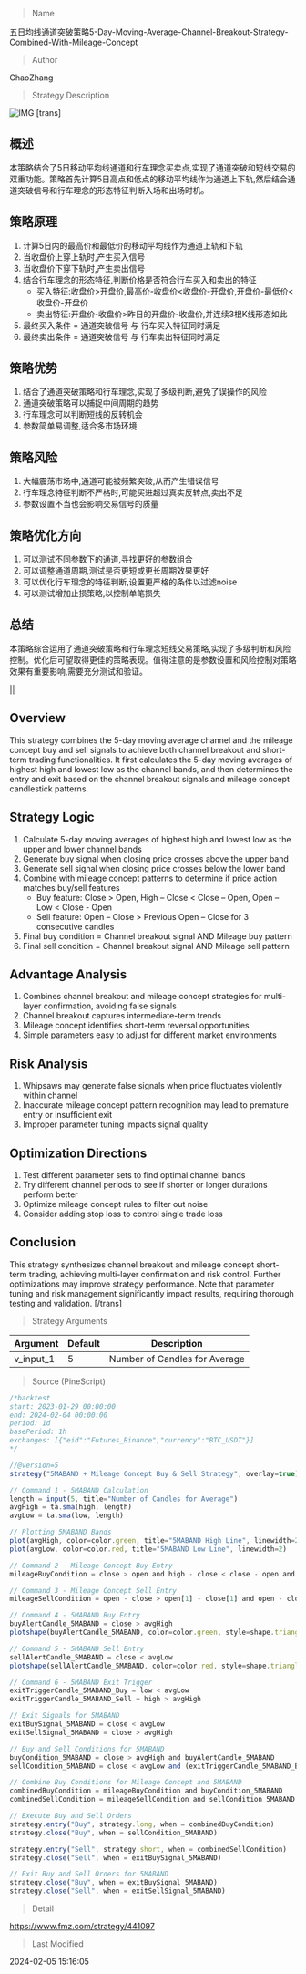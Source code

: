 
> Name

五日均线通道突破策略5-Day-Moving-Average-Channel-Breakout-Strategy-Combined-With-Mileage-Concept

> Author

ChaoZhang

> Strategy Description

![IMG](https://www.fmz.com/upload/asset/6e33118eeec9206213.png)
[trans]

## 概述
本策略结合了5日移动平均线通道和行车理念买卖点,实现了通道突破和短线交易的双重功能。策略首先计算5日高点和低点的移动平均线作为通道上下轨,然后结合通道突破信号和行车理念的形态特征判断入场和出场时机。

## 策略原理
1. 计算5日内的最高价和最低价的移动平均线作为通道上轨和下轨
2. 当收盘价上穿上轨时,产生买入信号
3. 当收盘价下穿下轨时,产生卖出信号
4. 结合行车理念的形态特征,判断价格是否符合行车买入和卖出的特征
   - 买入特征:收盘价>开盘价,最高价-收盘价<收盘价-开盘价,开盘价-最低价<收盘价-开盘价
   - 卖出特征:开盘价-收盘价>昨日的开盘价-收盘价,并连续3根K线形态如此  
5. 最终买入条件 = 通道突破信号 与 行车买入特征同时满足
6. 最终卖出条件 = 通道突破信号 与 行车卖出特征同时满足

## 策略优势
1. 结合了通道突破策略和行车理念,实现了多级判断,避免了误操作的风险
2. 通道突破策略可以捕捉中间周期的趋势
3. 行车理念可以判断短线的反转机会
4. 参数简单易调整,适合多市场环境

## 策略风险
1. 大幅震荡市场中,通道可能被频繁突破,从而产生错误信号
2. 行车理念特征判断不严格时,可能买进超过真实反转点,卖出不足
3. 参数设置不当也会影响交易信号的质量

## 策略优化方向 
1. 可以测试不同参数下的通道,寻找更好的参数组合
2. 可以调整通道周期,测试是否更短或更长周期效果更好
3. 可以优化行车理念的特征判断,设置更严格的条件以过滤noise
4. 可以测试增加止损策略,以控制单笔损失

## 总结
本策略综合运用了通道突破策略和行车理念短线交易策略,实现了多级判断和风险控制。优化后可望取得更佳的策略表现。值得注意的是参数设置和风险控制对策略效果有重要影响,需要充分测试和验证。

||

## Overview 
This strategy combines the 5-day moving average channel and the mileage concept buy and sell signals to achieve both channel breakout and short-term trading functionalities. It first calculates the 5-day moving averages of highest high and lowest low as the channel bands, and then determines the entry and exit based on the channel breakout signals and mileage concept candlestick patterns.

## Strategy Logic
1. Calculate 5-day moving averages of highest high and lowest low as the upper and lower channel bands 
2. Generate buy signal when closing price crosses above the upper band
3. Generate sell signal when closing price crosses below the lower band
4. Combine with mileage concept patterns to determine if price action matches buy/sell features
   - Buy feature: Close > Open, High – Close < Close – Open, Open – Low < Close - Open
   - Sell feature: Open – Close > Previous Open – Close for 3 consecutive candles
5. Final buy condition = Channel breakout signal AND Mileage buy pattern
6. Final sell condition = Channel breakout signal AND Mileage sell pattern

## Advantage Analysis
1. Combines channel breakout and mileage concept strategies for multi-layer confirmation, avoiding false signals
2. Channel breakout captures intermediate-term trends
3. Mileage concept identifies short-term reversal opportunities  
4. Simple parameters easy to adjust for different market environments

## Risk Analysis
1. Whipsaws may generate false signals when price fluctuates violently within channel
2. Inaccurate mileage concept pattern recognition may lead to premature entry or insufficient exit
3. Improper parameter tuning impacts signal quality

## Optimization Directions
1. Test different parameter sets to find optimal channel bands
2. Try different channel periods to see if shorter or longer durations perform better  
3. Optimize mileage concept rules to filter out noise
4. Consider adding stop loss to control single trade loss

## Conclusion
This strategy synthesizes channel breakout and mileage concept short-term trading, achieving multi-layer confirmation and risk control. Further optimizations may improve strategy performance. Note that parameter tuning and risk management significantly impact results, requiring thorough testing and validation.
[/trans]

> Strategy Arguments



|Argument|Default|Description|
|----|----|----|
|v_input_1|5|Number of Candles for Average|


> Source (PineScript)

``` javascript
/*backtest
start: 2023-01-29 00:00:00
end: 2024-02-04 00:00:00
period: 1d
basePeriod: 1h
exchanges: [{"eid":"Futures_Binance","currency":"BTC_USDT"}]
*/

//@version=5
strategy("5MABAND + Mileage Concept Buy & Sell Strategy", overlay=true)

// Command 1 - 5MABAND Calculation
length = input(5, title="Number of Candles for Average")
avgHigh = ta.sma(high, length)
avgLow = ta.sma(low, length)

// Plotting 5MABAND Bands
plot(avgHigh, color=color.green, title="5MABAND High Line", linewidth=2)
plot(avgLow, color=color.red, title="5MABAND Low Line", linewidth=2)

// Command 2 - Mileage Concept Buy Entry
mileageBuyCondition = close > open and high - close < close - open and open - low < close - open and close - open > close[1] - open[1] and close - open > close[2] - open[2] and close - open > close[3] - open[3] and close > open and open > close[1]

// Command 3 - Mileage Concept Sell Entry
mileageSellCondition = open - close > open[1] - close[1] and open - close > open[2] - close[2] and open - close > open[3] - close[3] and open > close and close > open[1] and close > avgHigh

// Command 4 - 5MABAND Buy Entry
buyAlertCandle_5MABAND = close > avgHigh
plotshape(buyAlertCandle_5MABAND, color=color.green, style=shape.triangleup, location=location.belowbar, size=size.small, title="Buy Signal (5MABAND)")

// Command 5 - 5MABAND Sell Entry
sellAlertCandle_5MABAND = close < avgLow
plotshape(sellAlertCandle_5MABAND, color=color.red, style=shape.triangledown, location=location.abovebar, size=size.small, title="Sell Signal (5MABAND)")

// Command 6 - 5MABAND Exit Trigger
exitTriggerCandle_5MABAND_Buy = low < avgLow
exitTriggerCandle_5MABAND_Sell = high > avgHigh

// Exit Signals for 5MABAND
exitBuySignal_5MABAND = close < avgLow
exitSellSignal_5MABAND = close > avgHigh

// Buy and Sell Conditions for 5MABAND
buyCondition_5MABAND = close > avgHigh and buyAlertCandle_5MABAND
sellCondition_5MABAND = close < avgLow and (exitTriggerCandle_5MABAND_Buy or exitSellSignal_5MABAND)

// Combine Buy Conditions for Mileage Concept and 5MABAND
combinedBuyCondition = mileageBuyCondition and buyCondition_5MABAND
combinedSellCondition = mileageSellCondition and sellCondition_5MABAND

// Execute Buy and Sell Orders
strategy.entry("Buy", strategy.long, when = combinedBuyCondition)
strategy.close("Buy", when = sellCondition_5MABAND)

strategy.entry("Sell", strategy.short, when = combinedSellCondition)
strategy.close("Sell", when = exitBuySignal_5MABAND)

// Exit Buy and Sell Orders for 5MABAND
strategy.close("Buy", when = exitBuySignal_5MABAND)
strategy.close("Sell", when = exitSellSignal_5MABAND)

```

> Detail

https://www.fmz.com/strategy/441097

> Last Modified

2024-02-05 15:16:05

